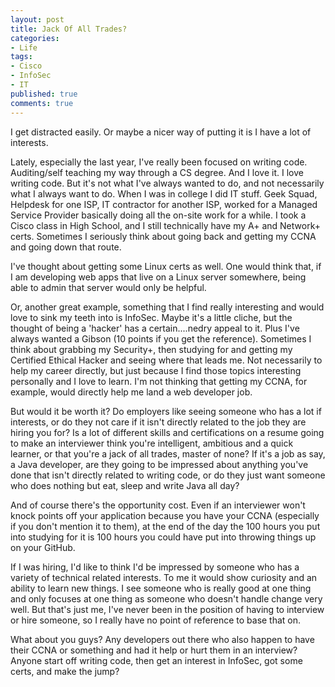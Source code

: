 ```yaml
---
layout: post
title: Jack Of All Trades?
categories:
- Life
tags:
- Cisco
- InfoSec
- IT
published: true
comments: true
---
```


I get distracted easily. Or maybe a nicer way of putting it is I have a lot of interests.

Lately, especially the last year, I've really been focused on writing code. Auditing/self teaching my way through a CS degree. And I love it. I love writing code. But it's not what I've always wanted to do, and not necessarily what I always want to do. When I was in college I did IT stuff. Geek Squad, Helpdesk for one ISP, IT contractor for another ISP, worked for a Managed Service Provider basically doing all the on-site work for a while. I took a Cisco class in High School, and I still technically have my A+ and Network+ certs. Sometimes I seriously think about going back and getting my CCNA and going down that route.

I've thought about getting some Linux certs as well. One would think that, if I am developing web apps that live on a Linux server somewhere, being able to admin that server would only be helpful.

Or, another great example, something that I find really interesting and would love to sink my teeth into is InfoSec. Maybe it's a little cliche, but the thought of being a 'hacker' has a certain....nedry appeal to it. Plus I've always wanted a Gibson (10 points if you get the reference). Sometimes I think about grabbing my Security+, then studying for and getting my Certified Ethical Hacker and seeing where that leads me. Not necessarily to help my career directly, but just because I find those topics interesting personally and I love to learn. I'm not thinking that getting my CCNA, for example, would directly help me land a web developer job.

But would it be worth it? Do employers like seeing someone who has a lot if interests, or do they not care if it isn't directly related to the job they are hiring you for? Is a lot of different skills and certifications on a resume going to make an interviewer think you're intelligent, ambitious and a quick learner, or that you're a jack of all trades, master of none? If it's a job as say, a Java developer, are they going to be impressed about anything you've done that isn't directly related to writing code, or do they just want someone who does nothing but eat, sleep and write Java all day?

And of course there's the opportunity cost. Even if an interviewer won't knock points off your application because you have your CCNA (especially if you don't mention it to them), at the end of the day the 100 hours you put into studying for it is 100 hours you could have put into throwing things up on your GitHub.

If I was hiring, I'd like to think I'd be impressed by someone who has a variety of technical related interests. To me it would show curiosity and an ability to learn new things. I see someone who is really good at one thing and only focuses at one thing as someone who doesn't handle change very well. But that's just me, I've never been in the position of having to interview or hire someone, so I really have no point of reference to base that on.

What about you guys? Any developers out there who also happen to have their CCNA or something and had it help or hurt them in an interview? Anyone start off writing code, then get an interest in InfoSec, got some certs, and make the jump?
